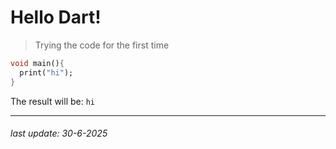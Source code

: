 # Hello Dart!
> Trying the code for the first time
```dart
void main(){
  print("hi");
}
```
The result will be: `hi`
***
###### last update: 30-6-2025
